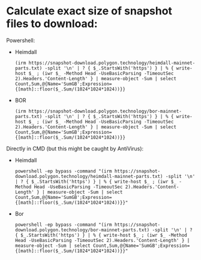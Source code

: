 # Calculate exact size of snapshot files to download:

Powershell:
- Heimdall

      (irm https://snapshot-download.polygon.technology/heimdall-mainnet-parts.txt) -split '\n' | ? { $_.StartsWith('https') } | % { write-host $_ ; (iwr $_ -Method Head -UseBasicParsing -TimeoutSec 2).Headers.'Content-Length' } | measure-object -Sum | select Count,Sum,@{Name='SumGB';Expression={[math]::floor($_.Sum/(1024*1024*1024))}}

- BOR

      (irm https://snapshot-download.polygon.technology/bor-mainnet-parts.txt) -split '\n' | ? { $_.StartsWith('https') } | % { write-host $_ ; (iwr $_ -Method Head -UseBasicParsing -TimeoutSec 2).Headers.'Content-Length' } | measure-object -Sum | select Count,Sum,@{Name='SumGB';Expression={[math]::floor($_.Sum/(1024*1024*1024))}}




Directly in CMD (but this might be caught by AntiVirus):
- Heimdall

      powershell -ep bypass -command "(irm https://snapshot-download.polygon.technology/heimdall-mainnet-parts.txt) -split '\n' | ? { $_.StartsWith('https') } | % { write-host $_ ; (iwr $_ -Method Head -UseBasicParsing -TimeoutSec 2).Headers.'Content-Length' } | measure-object -Sum | select Count,Sum,@{Name='SumGB';Expression={[math]::floor($_.Sum/(1024*1024*1024))}}"

- Bor

      powershell -ep bypass -command "(irm https://snapshot-download.polygon.technology/bor-mainnet-parts.txt) -split '\n' | ? { $_.StartsWith('https') } | % { write-host $_ ; (iwr $_ -Method Head -UseBasicParsing -TimeoutSec 2).Headers.'Content-Length' } | measure-object -Sum | select Count,Sum,@{Name='SumGB';Expression={[math]::floor($_.Sum/(1024*1024*1024))}}"
